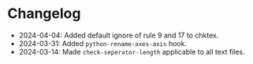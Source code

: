 # Changelog

- 2024-04-04: Added default ignore of rule 9 and 17 to chktex.
- 2024-03-31: Added `python-rename-axes-axis` hook.
- 2024-03-14: Made `check-seperator-length` applicable to all text files.
